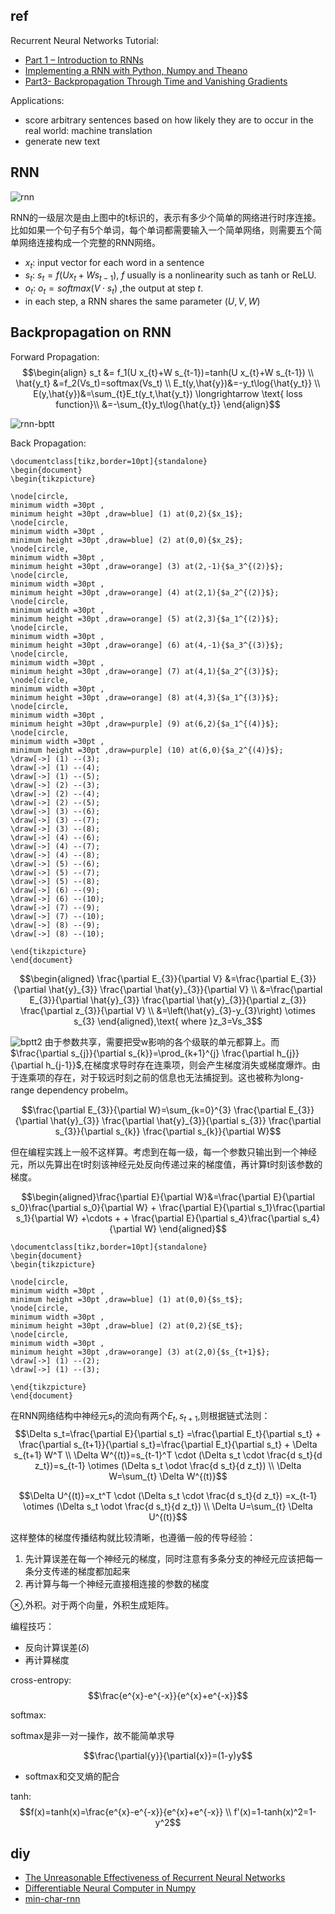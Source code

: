 ## ref

Recurrent Neural Networks Tutorial:
- [Part 1 – Introduction to RNNs](http://www.wildml.com/2015/09/recurrent-neural-networks-tutorial-part-1-introduction-to-rnns/)
- [Implementing a RNN with Python, Numpy and Theano](http://www.wildml.com/2015/09/recurrent-neural-networks-tutorial-part-2-implementing-a-language-model-rnn-with-python-numpy-and-theano/)
- [Part3- Backpropagation Through Time and Vanishing Gradients](http://www.wildml.com/2015/10/recurrent-neural-networks-tutorial-part-3-backpropagation-through-time-and-vanishing-gradients/)

Applications:
- score arbitrary sentences based on how likely they are to occur in the real world: machine translation
- generate new text

## RNN

![rnn](imgs/rnn.jpg)

RNN的一级层次是由上图中的t标识的，表示有多少个简单的网络进行时序连接。比如如果一个句子有5个单词，每个单词都需要输入一个简单网络，则需要五个简单网络连接构成一个完整的RNN网络。

- $x_t$: input vector for each word in a sentence 
- $s_t$: $s_{t}=f\left(U x_{t}+W s_{t-1}\right)$, $f$ usually is a nonlinearity such as tanh or ReLU.
- $o_t$: $o_t=softmax(V\cdot s_t)$ ,the output at step $t$.
- in each step, a RNN shares the same parameter ($U,V,W$)

## Backpropagation on RNN

Forward Propagation:
$$\begin{align} s_t &= f_1(U x_{t}+W s_{t-1})=tanh(U x_{t}+W s_{t-1}) \\
                \hat{y_t} &=f_2(Vs_t)=softmax(Vs_t) \\
                E_t(y,\hat{y})&=-y_t\log{\hat{y_t}} \\
                E(y,\hat{y})&=\sum_{t}E_t(y_t,\hat{y_t})  \longrightarrow \text{  loss function}\\
                            &=-\sum_{t}y_t\log{\hat{y_t}} \end{align}$$

![rnn-bptt](imgs/rnn-bptt1.png)

Back Propagation:

$$$$


```latex{cmd hide}
\documentclass[tikz,border=10pt]{standalone}
\begin{document}
\begin{tikzpicture}

\node[circle,
minimum width =30pt ,
minimum height =30pt ,draw=blue] (1) at(0,2){$x_1$};
\node[circle,
minimum width =30pt ,
minimum height =30pt ,draw=blue] (2) at(0,0){$x_2$};
\node[circle,
minimum width =30pt ,
minimum height =30pt ,draw=orange] (3) at(2,-1){$a_3^{(2)}$};
\node[circle,
minimum width =30pt ,
minimum height =30pt ,draw=orange] (4) at(2,1){$a_2^{(2)}$};
\node[circle,
minimum width =30pt ,
minimum height =30pt ,draw=orange] (5) at(2,3){$a_1^{(2)}$};
\node[circle,
minimum width =30pt ,
minimum height =30pt ,draw=orange] (6) at(4,-1){$a_3^{(3)}$};
\node[circle,
minimum width =30pt ,
minimum height =30pt ,draw=orange] (7) at(4,1){$a_2^{(3)}$};
\node[circle,
minimum width =30pt ,
minimum height =30pt ,draw=orange] (8) at(4,3){$a_1^{(3)}$};
\node[circle,
minimum width =30pt ,
minimum height =30pt ,draw=purple] (9) at(6,2){$a_1^{(4)}$};
\node[circle,
minimum width =30pt ,
minimum height =30pt ,draw=purple] (10) at(6,0){$a_2^{(4)}$};
\draw[->] (1) --(3);
\draw[->] (1) --(4);
\draw[->] (1) --(5);
\draw[->] (2) --(3);
\draw[->] (2) --(4);
\draw[->] (2) --(5);
\draw[->] (3) --(6);
\draw[->] (3) --(7);
\draw[->] (3) --(8);
\draw[->] (4) --(6);
\draw[->] (4) --(7);
\draw[->] (4) --(8);
\draw[->] (5) --(6);
\draw[->] (5) --(7);
\draw[->] (5) --(8);
\draw[->] (6) --(9);
\draw[->] (6) --(10);
\draw[->] (7) --(9);
\draw[->] (7) --(10);
\draw[->] (8) --(9);
\draw[->] (8) --(10);

\end{tikzpicture}
\end{document}
```
$$\begin{aligned}
\frac{\partial E_{3}}{\partial V} &=\frac{\partial E_{3}}{\partial \hat{y}_{3}} \frac{\partial \hat{y}_{3}}{\partial V} \\
&=\frac{\partial E_{3}}{\partial \hat{y}_{3}} \frac{\partial \hat{y}_{3}}{\partial z_{3}} \frac{\partial z_{3}}{\partial V} \\
&=\left(\hat{y}_{3}-y_{3}\right) \otimes s_{3}
\end{aligned},\text{ where }z_3=Vs_3$$

![bptt2](imgs/bptt2.png)
由于参数共享，需要把受w影响的各个级联的单元都算上。而$\frac{\partial s_{j}}{\partial s_{k}}=\prod_{k+1}^{j} \frac{\partial h_{j}}{\partial h_{j-1}}$,在梯度求导时存在连乘项，则会产生梯度消失或梯度爆炸。由于连乘项的存在，对于较远时刻之前的信息也无法捕捉到。这也被称为long-range dependency probelm。

$$\frac{\partial E_{3}}{\partial W}=\sum_{k=0}^{3} \frac{\partial E_{3}}{\partial \hat{y}_{3}} \frac{\partial \hat{y}_{3}}{\partial s_{3}} \frac{\partial s_{3}}{\partial s_{k}} \frac{\partial s_{k}}{\partial W}$$

但在编程实践上一般不这样算。考虑到在每一级，每一个参数只输出到一个神经元，所以先算出在t时刻该神经元处反向传递过来的梯度值，再计算t时刻该参数的梯度。

$$\begin{aligned}\frac{\partial E}{\partial W}&=\frac{\partial E}{\partial s_0}\frac{\partial s_0}{\partial W} + \frac{\partial E}{\partial s_1}\frac{\partial s_1}{\partial W} +\cdots + + \frac{\partial E}{\partial s_4}\frac{\partial s_4}{\partial W} \end{aligned}$$

```latex{cmd hide}
\documentclass[tikz,border=10pt]{standalone}
\begin{document}
\begin{tikzpicture}

\node[circle,
minimum width =30pt ,
minimum height =30pt ,draw=blue] (1) at(0,0){$s_t$};
\node[circle,
minimum width =30pt ,
minimum height =30pt ,draw=blue] (2) at(0,2){$E_t$};
\node[circle,
minimum width =30pt ,
minimum height =30pt ,draw=orange] (3) at(2,0){$s_{t+1}$};
\draw[->] (1) --(2);
\draw[->] (1) --(3);

\end{tikzpicture}
\end{document}
```
在RNN网络结构中神经元$s_t$的流向有两个$E_t,s_{t+1}$,则根据链式法则：
$$\Delta s_t=\frac{\partial E}{\partial s_t} =\frac{\partial E_t}{\partial s_t} + \frac{\partial s_{t+1}}{\partial s_t}=\frac{\partial E_t}{\partial s_t} + \Delta s_{t+1} W^T \\
\Delta W^{(t)}=s_{t-1}^T \cdot (\Delta s_t \cdot \frac{d s_t}{d z_t})=s_{t-1} \otimes (\Delta s_t \odot \frac{d s_t}{d z_t})  \\
\Delta W=\sum_{t} \Delta W^{(t)}$$

$$\Delta U^{(t)}=x_t^T \cdot (\Delta s_t \cdot \frac{d s_t}{d z_t}) =x_{t-1} \otimes (\Delta s_t \odot \frac{d s_t}{d z_t}) \\
\Delta U=\sum_{t} \Delta U^{(t)}$$

这样整体的梯度传播结构就比较清晰，也遵循一般的传导经验：
1. 先计算误差在每一个神经元的梯度，同时注意有多条分支的神经元应该把每一条分支传递的梯度都加起来
2. 再计算与每一个神经元直接相连接的参数的梯度

$\otimes$,外积。对于两个向量，外积生成矩阵。

编程技巧：
- 反向计算误差($\delta$)
- 再计算梯度


cross-entropy:
    $$\frac{e^{x}-e^{-x}}{e^{x}+e^{-x}}$$

softmax:

softmax是非一对一操作，故不能简单求导

$$\frac{\partial{y}}{\partial{x}}=(1-y)y$$

- softmax和交叉熵的配合

tanh:
$$f(x)=tanh(x)=\frac{e^{x}-e^{-x}}{e^{x}+e^{-x}} \\
f'(x)=1-tanh(x)^2=1-y^2$$

## diy

- [The Unreasonable Effectiveness of Recurrent Neural Networks](http://karpathy.github.io/2015/05/21/rnn-effectiveness/)
- [Differentiable Neural Computer in Numpy](https://github.com/krocki/dnc)
- [min-char-rnn](https://gist.github.com/karpathy/d4dee566867f8291f086)

